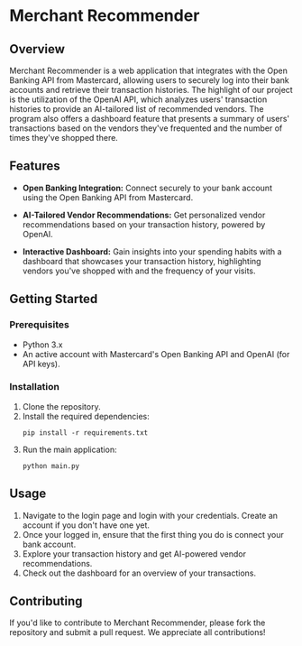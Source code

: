 # Merchant Recommender

## Overview

Merchant Recommender is a web application that integrates with the Open Banking API from Mastercard, allowing users to securely log into their bank accounts and retrieve their transaction histories. The highlight of our project is the utilization of the OpenAI API, which analyzes users' transaction histories to provide an AI-tailored list of recommended vendors. The program also offers a dashboard feature that presents a summary of users' transactions based on the vendors they've frequented and the number of times they've shopped there.

## Features

- **Open Banking Integration:** Connect securely to your bank account using the Open Banking API from Mastercard.
  
- **AI-Tailored Vendor Recommendations:** Get personalized vendor recommendations based on your transaction history, powered by OpenAI.

- **Interactive Dashboard:** Gain insights into your spending habits with a dashboard that showcases your transaction history, highlighting vendors you've shopped with and the frequency of your visits.

## Getting Started

### Prerequisites

- Python 3.x
- An active account with Mastercard's Open Banking API and OpenAI (for API keys).

### Installation

1. Clone the repository.
2. Install the required dependencies:
   ```
   pip install -r requirements.txt
   ```
3. Run the main application:
   ```
   python main.py
   ```

## Usage

1. Navigate to the login page and login with your credentials. Create an account if you don't have one yet.
2. Once your logged in, ensure that the first thing you do is connect your bank account.
3. Explore your transaction history and get AI-powered vendor recommendations.
4. Check out the dashboard for an overview of your transactions.

## Contributing

If you'd like to contribute to Merchant Recommender, please fork the repository and submit a pull request. We appreciate all contributions!
